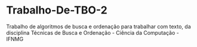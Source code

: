 # Trabalho-De-TBO-2
Trabalho de algoritmos de busca e ordenação para trabalhar com texto, da disciplina Técnicas de Busca e Ordenação - Ciência da Computação - IFNMG
